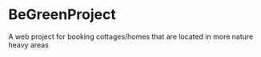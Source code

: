 # BeGreenProject
A web project for booking cottages/homes that are located in more nature heavy areas

